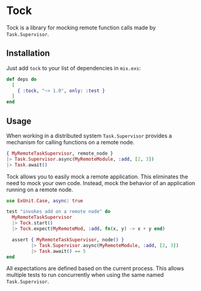 # Tock

Tock is a library for mocking remote function calls made by `Task.Supervisor`.

## Installation

Just add `tock` to your list of dependencies in `mix.exs`:

```elixir
def deps do
  [
    { :tock, "~> 1.0", only: :test }
  ]
end
```

## Usage

When working in a distributed system `Task.Supervisor` provides a mechanism
for calling functions on a remote node.

```elixir
{ MyRemoteTaskSupervisor, remote_node }
|> Task.Supervisor.async(MyRemoteModule, :add, [2, 3])
|> Task.await()
```

Tock allows you to easily mock a remote application. This eliminates the need to
mock your own code. Instead, mock the behavior of an application running on a
remote node.

```elixir
use ExUnit.Case, async: true

test "invokes add on a remote node" do
  MyRemoteTaskSupervisor
  |> Tock.start()
  |> Tock.expect(MyRemoteMod, :add, fn(x, y) -> x + y end)

  assert { MyRemoteTaskSupervisor, node() }
         |> Task.Supervisor.async(MyRemoteModule, :add, [2, 3])
         |> Task.await() == 5
end
```

All expectations are defined based on the current process. This allows
multiple tests to run concurrently when using the same named
`Task.Supervisor`.
